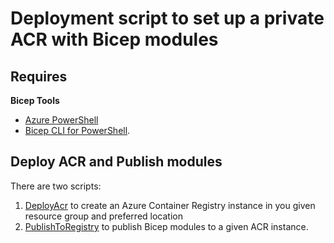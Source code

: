 # Deployment script to set up a private ACR with Bicep modules

## Requires

**Bicep Tools**

- [Azure PowerShell](https://docs.microsoft.com/en-us/azure/azure-resource-manager/bicep/install#azure-powershell)
- [Bicep CLI for PowerShell](https://docs.microsoft.com/en-us/azure/azure-resource-manager/bicep/install#install-manually).

## Deploy ACR and Publish modules

There are two scripts: 

1. [DeployAcr](./DeployAcr.ps1) to create an Azure Container Registry instance in you given resource group and preferred location
2. [PublishToRegistry](./PublishToRegistry.ps1) to publish Bicep modules to a given ACR instance. 

